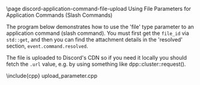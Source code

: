 \page discord-application-command-file-upload Using File Parameters for Application Commands (Slash Commands)

The program below demonstrates how to use the 'file' type parameter to an application command (slash command).
You must first get the `file_id` via `std::get`, and then you can find the attachment details in the 'resolved'
section, `event.command.resolved`.

The file is uploaded to Discord's CDN so if you need it locally you should fetch the `.url` value, e.g. by using
something like dpp::cluster::request().

\include{cpp} upload_parameter.cpp
